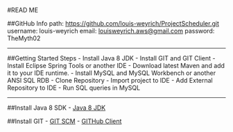 #READ ME

##GitHub Info
	path: 		<https://github.com/louis-weyrich/ProjectScheduler.git>
	username: 	louis-weyrich
	email: 		louisweyrich.aws@gmail.com
	password:  	TheMyth02
	
---	

##Getting Started Steps
	- Install Java 8 JDK
	- Install GIT and GIT Client
	- Install Eclipse Spring Tools or another IDE
	- Download latest Maven and add it to your IDE runtime.
	- Install MySQL and MySQL Workbench or another ANSI SQL RDB
	- Clone Repository
	- Import project to IDE
	- Add External Repository to IDE
	- Run SQL queries in MySQL

---

##Install Java 8 SDK
	- [Java 8 JDK](https://www.oracle.com/technetwork/java/javase/downloads/jdk8-downloads-2133151.html)

##Install GIT
	- [GIT SCM](https://git-scm.com/downloads)
	- [GITHub Client](https://desktop.github.com/)